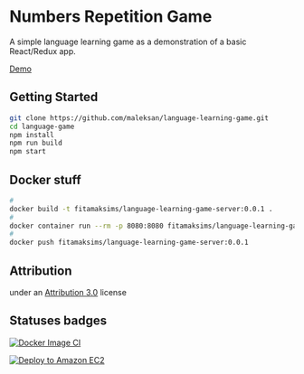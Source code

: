 # Numbers Repetition Game

A simple language learning game as a demonstration of a basic React/Redux app.

[Demo](http://ec2-35-160-149-202.us-west-2.compute.amazonaws.com)

## Getting Started

```sh
git clone https://github.com/maleksan/language-learning-game.git
cd language-game
npm install
npm run build
npm start
```

## Docker stuff

```sh
#
docker build -t fitamaksims/language-learning-game-server:0.0.1 .
#
docker container run --rm -p 8080:8080 fitamaksims/language-learning-game-server:0.0.1
#
docker push fitamaksims/language-learning-game-server:0.0.1
```

## Attribution

under an [Attribution 3.0](https://creativecommons.org/licenses/by/3.0/us/legalcode) license

## Statuses badges

[![Docker Image CI](https://github.com/maleksan/language-learning-game/actions/workflows/docker-image.yml/badge.svg)](https://github.com/maleksan/language-learning-game/actions/workflows/docker-image.yml)

[![Deploy to Amazon EC2](https://github.com/maleksan/language-learning-game/actions/workflows/aws-ec2-deploy.yml/badge.svg)](https://github.com/maleksan/language-learning-game/actions/workflows/aws-ec2-deploy.yml)
